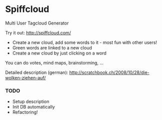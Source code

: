 Spiffcloud
==========

Multi User Tagcloud Generator

Try it out: http://spiffcloud.com/

* Create a new cloud, add some words to it - most fun with other users!
* Green words are linked to a new cloud
* Create a new cloud by just clicking on a word

You can do votes, mind maps, brainstorming, ...

Detailed description (german): http://scratchbook.ch/2008/10/28/die-wolken-ziehen-auf/

### TODO

* Setup description
* Init DB automatically
* Refactoring!
